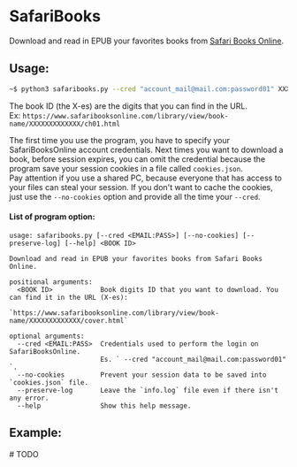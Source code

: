 # SafariBooks
Download and read in EPUB your favorites books from [Safari Books Online](https://www.safaribooksonline.com).

## Usage:
```bash
~$ python3 safaribooks.py --cred "account_mail@mail.com:password01" XXXXXXXXXXXXX
```
The book ID (the X-es) are the digits that you can find in the URL.  
Ex: `https://www.safaribooksonline.com/library/view/book-name/XXXXXXXXXXXXX/ch01.html`  
  
The first time you use the program, you have to specify your SafariBooksOnline account credentials. 
Next times you want to download a book, before session expires, you can omit the credential because the program save your session cookies in a file called `cookies.json`.  
Pay attention if you use a shared PC, because everyone that has access to your files can steal your session. 
If you don't want to cache the cookies, just use the `--no-cookies` option and provide all the time your `--cred`. 

#### List of program option:
```text
usage: safaribooks.py [--cred <EMAIL:PASS>] [--no-cookies] [--preserve-log] [--help] <BOOK ID>

Download and read in EPUB your favorites books from Safari Books Online.

positional arguments:
  <BOOK ID>            Book digits ID that you want to download. You can find it in the URL (X-es):
                       `https://www.safaribooksonline.com/library/view/book-name/XXXXXXXXXXXXX/cover.html`

optional arguments:
  --cred <EMAIL:PASS>  Credentials used to perform the login on SafariBooksOnline.
                       Es. ` --cred "account_mail@mail.com:password01" `.
  --no-cookies         Prevent your session data to be saved into `cookies.json` file.
  --preserve-log       Leave the `info.log` file even if there isn't any error.
  --help               Show this help message.
```

## Example:
\# TODO
